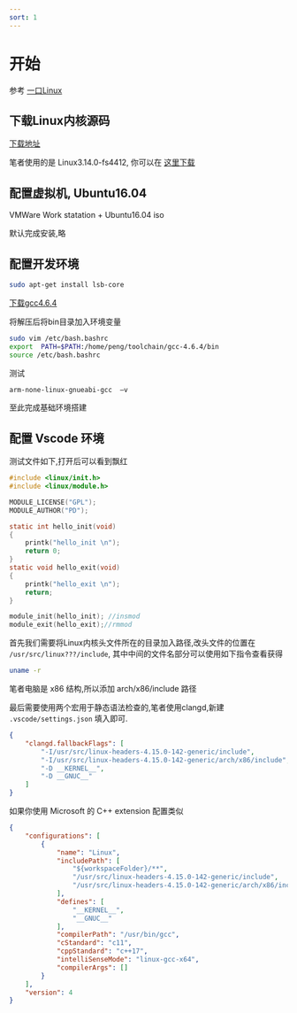 ```yaml
---
sort: 1
---
```


# 开始

参考 [一口Linux](https://space.bilibili.com/661326452)

## 下载Linux内核源码

[下载地址](https://links.jianshu.com/go?to=http%3A%2F%2Fftp.sjtu.edu.cn%2Fsites%2Fftp.kernel.org%2Fpub%2Flinux%2Fkernel%2F)

笔者使用的是 Linux3.14.0-fs4412, 你可以在 [这里下载](https://github.com/luzhixing12345/LinuxDriver/releases/download/v0.0.1/linux-3.14.tar.xz)

## 配置虚拟机, Ubuntu16.04

VMWare Work statation + Ubuntu16.04 iso

默认完成安装,略

## 配置开发环境

```bash
sudo apt-get install lsb-core
```

[下载gcc4.6.4](https://github.com/luzhixing12345/LinuxDriver/releases/download/v0.0.1/gcc-4.6.4.tar.xz)

将解压后将bin目录加入环境变量

```bash
sudo vim /etc/bash.bashrc
export  PATH=$PATH:/home/peng/toolchain/gcc-4.6.4/bin
source /etc/bash.bashrc
```

测试

```bash
arm-none-linux-gnueabi-gcc  –v 
```

至此完成基础环境搭建

## 配置 Vscode 环境

测试文件如下,打开后可以看到飘红

```c
#include <linux/init.h>
#include <linux/module.h>

MODULE_LICENSE("GPL");
MODULE_AUTHOR("PD");

static int hello_init(void)
{
	printk("hello_init \n");
	return 0;
}
static void hello_exit(void)
{
	printk("hello_exit \n");
	return;
}

module_init(hello_init); //insmod
module_exit(hello_exit);//rmmod
```

首先我们需要将Linux内核头文件所在的目录加入路径,改头文件的位置在 `/usr/src/linux???/include`, 其中中间的文件名部分可以使用如下指令查看获得

```bash
uname -r
```

笔者电脑是 x86 结构,所以添加 arch/x86/include 路径

最后需要使用两个宏用于静态语法检查的,笔者使用clangd,新建 `.vscode/settings.json` 填入即可.

```json
{
    "clangd.fallbackFlags": [
        "-I/usr/src/linux-headers-4.15.0-142-generic/include",
        "-I/usr/src/linux-headers-4.15.0-142-generic/arch/x86/include",
        "-D __KERNEL__",
        "-D __GNUC__"
    ]
}
```

如果你使用 Microsoft 的 C++ extension 配置类似

```json
{
    "configurations": [
        {
            "name": "Linux",
            "includePath": [
                "${workspaceFolder}/**",
                "/usr/src/linux-headers-4.15.0-142-generic/include",
                "/usr/src/linux-headers-4.15.0-142-generic/arch/x86/include",
            ],
            "defines": [
                "__KERNEL__",
                "__GNUC__"
            ],
            "compilerPath": "/usr/bin/gcc",
            "cStandard": "c11",
            "cppStandard": "c++17",
            "intelliSenseMode": "linux-gcc-x64",
            "compilerArgs": []
        }
    ],
    "version": 4
}
```